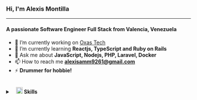 ### Hi, I'm Alexis Montilla
---
<h4 align="start">A passionate Software Engineer Full Stack from Valencia, Venezuela</h4>

- 🔭 I’m currently working on [Oxas Tech](https://oxas.tech/)
- 🌱 I’m currently learning **Reactjs, TypeScript and Ruby on Rails**
- 💬 Ask me about **JavaScript, Nodejs, PHP, Laravel, Docker**
- 📫 How to reach me **alexisamm9261@gmail.com**
- ⚡ **Drummer for hobbie!**

<br>
<details>
	<summary>&nbsp;&nbsp;&nbsp;<img src="https://i.ibb.co/K5cyGgD/icons8-checkmark-52.png" width="18px" height="18px" /> <b>Skills</b></summary>
	<br/>
		<img src="https://img.shields.io/badge/-HTML-%23222326"           alt="HTML"/>
		<img src="https://img.shields.io/badge/-CSS-%23222326"            alt="CSS"/>
		<img  src="https://img.shields.io/badge/-Bootstrap-%23222326"     alt="Bootstrap"/>
		<img  src="https://img.shields.io/badge/-TailwindsCSS-%23222326"  alt="TailwindsCSS"/>
		<img src="https://img.shields.io/badge/-JavaScript-%23222326"     alt="Javascript"/>
		<img src="https://img.shields.io/badge/-JQuery-%23222326"         alt="JQuery"/>
		<img  src="https://img.shields.io/badge/-React-%23222326"         alt="React"/>
	<br/> <br/>
		<img  src="https://img.shields.io/badge/-PHP-%23222326"   alt="PHP"/>
		<img  src="https://img.shields.io/badge/-Node-%23222326"  alt="Node"/>
		<img  src="https://img.shields.io/badge/-Laravel-%23222326"  alt="Laravel"/>
		<img  src="https://img.shields.io/badge/-Ruby%20on%20Rails-%23222326"  alt="Ruby on Rails"/>
	<br/> <br/>
		<img  src="https://img.shields.io/badge/-Git-%23222326"  alt="Git"/>
		<img  src="https://img.shields.io/badge/-SQL-%23222326"  alt="SQL"/>
		<img  src="https://img.shields.io/badge/-PostgreSQL-%23222326"  alt="PostgreSQL"/>
		<img  src="https://img.shields.io/badge/-MySQL-%23222326"  alt="MySQL"/>
		<img  src="https://img.shields.io/badge/-Linux-%23222326"  alt="Linux"/>
		<img  src="https://img.shields.io/badge/-Linux-%23222326"  alt="Docker"/>
		<img  src="https://img.shields.io/badge/-Bash-%23222326"  alt="Bash"/>
		<img  src="https://img.shields.io/badge/-Azure-%23222326"  alt="Azure"/>
		<img  src="https://img.shields.io/badge/-Digital%20Ocean-%23222326"  alt="Digital Ocean"/>
	<br/> <br/>
		<img  src="https://img.shields.io/badge/-Figma-%23222326" alt="Figma"/>	
		<img  src="https://img.shields.io/badge/-Postman-%23222326"  alt="Postman"/>
		<img  src="https://img.shields.io/badge/-Jira-%23222326"  alt="Jira"/>
		<img  src="https://img.shields.io/badge/-Slack-%23222326"  alt="Slack"/>
		<img  src="https://img.shields.io/badge/-Scrum-%23222326"  alt="Scrum"/>
		<img  src="https://img.shields.io/badge/-Scrum-%23222326"  alt="SEO"/>
		<img  src="https://img.shields.io/badge/-Accessibility-%23222326"  alt="Accessibility"/>
	
</details>
